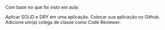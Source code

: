 Com base no que foi visto em aula:

Aplicar SOLID e DRY em uma aplicação.
Colocar sua aplicação no Github.
Adicione um(a) colega de classe como Code Reviewer.
